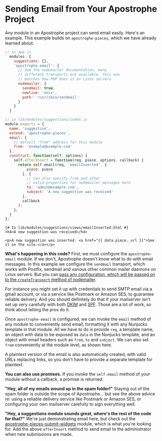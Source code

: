 # Sending Email from Your Apostrophe Project

Any module in an Apostrophe project can send email easily. Here's an example. This example builds on `apostrophe-pieces`, which we have already learned about.

```javascript
// in app.js
  modules: {
    suggestions: {},
    'apostrophe-email': {
      // See the nodemailer documentation, many
      // different transports are available, this one
      // matches how PHP does it on Linux servers
      nodemailer: {
        sendmail: true,
        newline: 'unix',
        path: '/usr/sbin/sendmail'
      }
    }
  }
```

```javascript
// in lib/modules/suggestions/index.js
module.exports = {
  name: 'suggestion',
  extend: 'apostrophe-pieces',
  email: {
    // default "from" address for this module
    from: 'example@example.com'
  },
  construct: function(self, options) {
    self.afterInsert = function(req, piece, options, callback) {
      return self.email(req, 'emailInserted', {
          piece: piece
        }, {
          // can also specify from and other
          // valid properties for nodemailer messages here
          to: 'admin@example.com',
          subject: 'A new suggestion was received'
        },
        callback
      );
    };
  }
};
```

```markup
{# In lib/modules/suggestions/views/emailInserted.html #}
<h4>A new suggestion was received</h4>

<p>A new suggestion was inserted. <a href="{{ data.piece._url }}">See it on the site.</a></p>
```

**What's happening in this code?** First, we must configure the `apostrophe-email` module. If we don't, Apostrophe doesn't know what to do with email messages. In this example we configure the `sendmail` transport, which works with Postfix, sendmail and various other common mailer daemons on Linux servers. But you can [pass any configuration, which will be passed on to the `createTransport` method of nodemailer](https://nodemailer.com/about/).

For instance you might set it up with credentials to send SMTP email via a gmail account, or via a service like Postmark or Amazon SES, to guarantee reliable delivery. And you should definitely do that if your mailserver isn't set up very carefully with both [DKIM](http://www.dkim.org/) and [SPF](https://en.wikipedia.org/wiki/Sender_Policy_Framework). Those are a lot of work, so think about letting the pros do it.

Once `apostrophe-email` is configured, we can invoke the `email` method of any module to conveniently send email, formatting it with any Nunjucks template in that module. All we have to do is provide `req`, a template name, an object with data to be exposed as `data` in the Nunjucks template, and an object with email headers such as `from`, `to` and `subject`. We can also set `from` conveniently at the module level, as shown here.

A plaintext version of the email is also automatically created, with valid URLs replacing links, so you don't have to provide a separate template for plaintext.

**You can also use promises.** If you invoke the `self.email` method of your module without a callback, a promise is returned.

**"Hey, all of my emails wound up in the spam folder!"** Staying out of the spam folder is outside the scope of Apostrophe... but see the above advice re: using a reliable delivery service like Postmark or Amazon SES, or configuring your own mailserver carefully to sign everything well.

**"Hey, a suggestions module sounds great, where's the rest of the code for that?"** We're just demonstrating email here, but check out the [apostrophe-pieces-submit-widgets](https://npmjs.org/package/apostrophe-pieces-submit-widgets) module, which is what you're looking for. Add the above `afterInsert` method to send email to the administrator when new submissions are made.